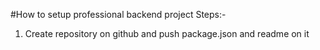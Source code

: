 #How to setup professional backend project
Steps:-
1) Create repository on github and push package.json and readme on it
